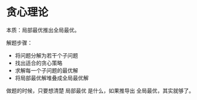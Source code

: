 # 贪心理论

本质：局部最优推出全局最优。



解题步骤：

- 将问题分解为若干个子问题
- 找出适合的贪心策略
- 求解每一个子问题的最优解
- 将局部最优解堆叠成全局最优解

做题的时候，只要想清楚 局部最优 是什么，如果推导出 全局最优，其实就够了。